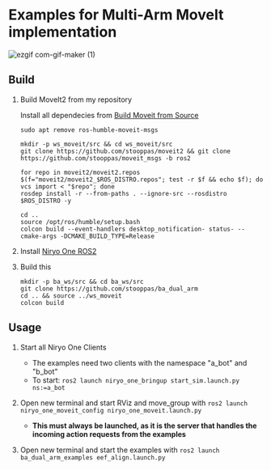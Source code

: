 # Examples for Multi-Arm MoveIt implementation
![ezgif com-gif-maker (1)](https://user-images.githubusercontent.com/66126160/172908340-3391bfac-9480-4070-8f43-db529522412d.gif)
## Build
1. Build MoveIt2 from my repository
    
    Install all dependecies from [Build Moveit from Source](https://moveit.ros.org/install-moveit2/source/)
    ```
    sudo apt remove ros-humble-moveit-msgs

    mkdir -p ws_moveit/src && cd ws_moveit/src
    git clone https://github.com/stooppas/moveit2 && git clone https://github.com/stooppas/moveit_msgs -b ros2

    for repo in moveit2/moveit2.repos $(f="moveit2/moveit2_$ROS_DISTRO.repos"; test -r $f && echo $f); do vcs import < "$repo"; done
    rosdep install -r --from-paths . --ignore-src --rosdistro $ROS_DISTRO -y

    cd ..
    source /opt/ros/humble/setup.bash
    colcon build --event-handlers desktop_notification- status- --cmake-args -DCMAKE_BUILD_TYPE=Release
    ```
2. Install [Niryo One ROS2](https://github.com/stooppas/niryo_one_ros2)
3. Build this
    ```
    mkdir -p ba_ws/src && cd ba_ws/src
    git clone https://github.com/stooppas/ba_dual_arm
    cd .. && source ../ws_moveit
    colcon build
    ```
## Usage 

1. Start all Niryo One Clients
    - The examples need two clients with the namespace "a_bot" and "b_bot"
    - To start: ```ros2 launch niryo_one_bringup start_sim.launch.py ns:=a_bot```

2. Open new terminal and start RViz and move_group with ```ros2 launch niryo_one_moveit_config niryo_one_moveit.launch.py```
    - **This must always be launched, as it is the server that handles the incoming action requests from the examples**
3. Open new terminal and start the examples with ```ros2 launch ba_dual_arm_examples eef_align.launch.py```
